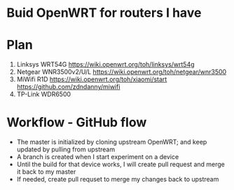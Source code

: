 # Buid OpenWRT for routers I have

# Plan 

1. Linksys WRT54G https://wiki.openwrt.org/toh/linksys/wrt54g
1. Netgear WNR3500v2/U/L https://wiki.openwrt.org/toh/netgear/wnr3500
1. MiWifi R1D https://wiki.openwrt.org/toh/xiaomi/start https://github.com/zdndanny/miwifi
1. TP-Link WDR6500

# Workflow - GitHub flow
* The master is initialized by cloning upstream OpenWRT; and keep updated by pulling from upstream
* A branch is created when I start experiment on a device
* Until the build for that device works, I will create pull request and merge it back to my master
* If needed, create pull requset to merge my changes back to upstream
